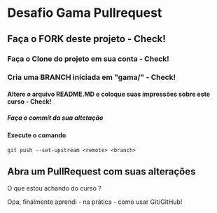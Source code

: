 # Desafio Gama Pullrequest

## Faça o FORK deste projeto - Check!

### Faça o Clone do projeto em sua conta - Check!

### Cria uma BRANCH iniciada em "gama/" - Check!

#### Altere o arquivo README.MD e coloque suas impressões sobre este curso - Check!

##### Faça o commit da sua altetação

#### Execute o comando

`git push --set-upstream <remote> <branch>`

## Abra um PullRequest com suas alterações

O que estou achando do curso ?

Opa, finalmente aprendi - na prática - como usar Git/GitHub!
